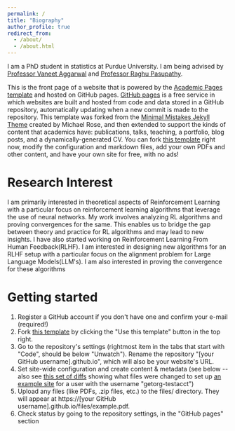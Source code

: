 ```yaml
---
permalink: /
title: "Biography"
author_profile: true
redirect_from: 
  - /about/
  - /about.html
---
```


I am a PhD student in statistics at Purdue University. I am being advised by [Professor Vaneet Aggarwal](https://engineering.purdue.edu/IE/people/ptProfile?resource_id=119657) and [Professor Raghu Pasupathy](https://www.stat.purdue.edu/people/faculty/pasupath.html). 

This is the front page of a website that is powered by the [Academic Pages template](https://github.com/academicpages/academicpages.github.io) and hosted on GitHub pages. [GitHub pages](https://pages.github.com) is a free service in which websites are built and hosted from code and data stored in a GitHub repository, automatically updating when a new commit is made to the repository. This template was forked from the [Minimal Mistakes Jekyll Theme](https://mmistakes.github.io/minimal-mistakes/) created by Michael Rose, and then extended to support the kinds of content that academics have: publications, talks, teaching, a portfolio, blog posts, and a dynamically-generated CV. You can fork [this template](https://github.com/academicpages/academicpages.github.io) right now, modify the configuration and markdown files, add your own PDFs and other content, and have your own site for free, with no ads!


Research Interest
======
I am primarily interested in theoretical aspects of Reinforcement Learning with a particular focus on reinforcement learning algorithms that leverage the use of neural networks. My work involves analyzing RL algorithms and proving convergences for the same. This enables us to bridge the gap between theory and practice for RL algorithms and may lead to new insights. I have also started working on Reinforcement Learning From Human Feedback(RLHF). I am interested in designing new algorithms for an RLHF setup with a particular focus on the alignment problem for Large Language Models(LLM's). I am also interested in proving the convergence for these algorithms

Getting started
======
1. Register a GitHub account if you don't have one and confirm your e-mail (required!)
1. Fork [this template](https://github.com/academicpages/academicpages.github.io) by clicking the "Use this template" button in the top right. 
1. Go to the repository's settings (rightmost item in the tabs that start with "Code", should be below "Unwatch"). Rename the repository "[your GitHub username].github.io", which will also be your website's URL.
1. Set site-wide configuration and create content & metadata (see below -- also see [this set of diffs](http://archive.is/3TPas) showing what files were changed to set up [an example site](https://getorg-testacct.github.io) for a user with the username "getorg-testacct")
1. Upload any files (like PDFs, .zip files, etc.) to the files/ directory. They will appear at https://[your GitHub username].github.io/files/example.pdf.  
1. Check status by going to the repository settings, in the "GitHub pages" section


